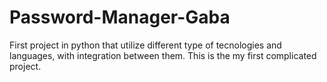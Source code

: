 # Password-Manager-Gaba
First project in python that utilize different type of tecnologies and languages, with integration between them. This is the my first complicated project.
